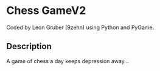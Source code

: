 # Chess GameV2

Coded by Leon Gruber (9zehn) using Python and PyGame.

## Description

A game of chess a day keeps depression away...
